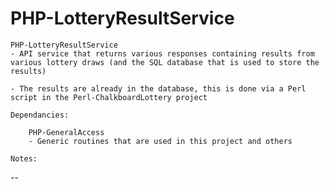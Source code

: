 # PHP-LotteryResultService

    PHP-LotteryResultService
    - API service that returns various responses containing results from various lottery draws (and the SQL database that is used to store the results)

    - The results are already in the database, this is done via a Perl script in the Perl-ChalkboardLottery project
    
    Dependancies:

        PHP-GeneralAccess 
        - Generic routines that are used in this project and others

    Notes:

--

